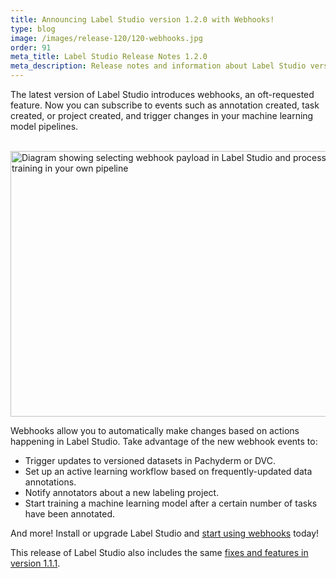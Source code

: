 ```yaml
---
title: Announcing Label Studio version 1.2.0 with Webhooks!
type: blog
image: /images/release-120/120-webhooks.jpg
order: 91
meta_title: Label Studio Release Notes 1.2.0
meta_description: Release notes and information about Label Studio version 1.2.0, featuring event webhook functionality for annotations and tasks. 
---
```


The latest version of Label Studio introduces webhooks, an oft-requested feature. Now you can subscribe to events such as annotation created, task created, or project created, and trigger changes in your machine learning model pipelines.

<br/><img src="/images/release-120/120-webhooks.jpg" alt="Diagram showing selecting webhook payload in Label Studio and processing the event payload and starting model training in your own pipeline" class="gif-border" width="800px" height="425px" />

Webhooks allow you to automatically make changes based on actions happening in Label Studio. Take advantage of the new webhook events to:
- Trigger updates to versioned datasets in Pachyderm or DVC.
- Set up an active learning workflow based on frequently-updated data annotations.
- Notify annotators about a new labeling project.
- Start training a machine learning model after a certain number of tasks have been annotated.

And more! Install or upgrade Label Studio and [start using webhooks](/guide/webhooks.html) today!

This release of Label Studio also includes the same [fixes and features in version 1.1.1](https://github.com/heartexlabs/label-studio/releases/tag/v1.1.1).